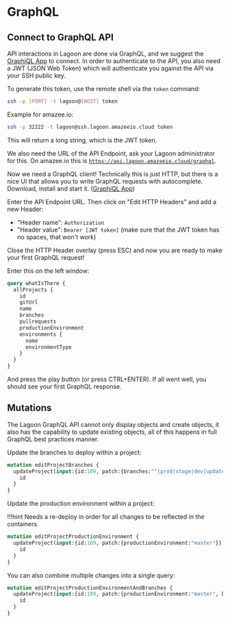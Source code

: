 # GraphQL

## Connect to GraphQL API

API interactions in Lagoon are done via GraphQL, and we suggest the [GraphiQL App](https://github.com/skevy/graphiql-app) to connect. In order to authenticate to the API, you also need a JWT \(JSON Web Token\) which will authenticate you against the API via your SSH public key.

To generate this token, use the remote shell via the `token` command:

```bash
ssh -p [PORT] -t lagoon@[HOST] token
```

Example for amazee.io:

```bash
ssh -p 32222 -t lagoon@ssh.lagoon.amazeeio.cloud token
```

This will return a long string, which is the JWT token.

We also need the URL of the API Endpoint, ask your Lagoon administrator for this. On amazee.io this is [`https://api.lagoon.amazeeio.cloud/graphql`](https://api.lagoon.amazeeio.cloud/graphql).

Now we need a GraphQL client! Technically this is just HTTP, but there is a nice UI that allows you to write GraphQL requests with autocomplete. Download, install and start it. \([GraphiQL App](https://github.com/skevy/graphiql-app)\)

Enter the API Endpoint URL. Then click on "Edit HTTP Headers" and add a new Header:

* "Header name": `Authorization`
* "Header value": `Bearer [JWT token]` \(make sure that the JWT token has no spaces, that won't work\)

Close the HTTP Header overlay \(press ESC\) and now you are ready to make your first GraphQL request!

Enter this on the left window:

```graphql
query whatIsThere {
  allProjects {
    id
    gitUrl
    name
    branches
    pullrequests
    productionEnvironment
    environments {
      name
      environmentType
    }
  }
}
```

And press the play button \(or press CTRL+ENTER\). If all went well, you should see your first GraphQL response.

## Mutations

The Lagoon GraphQL API cannot only display objects and create objects, it also has the capability to update existing objects, all of this happens in full GraphQL best practices manner.

Update the branches to deploy within a project:

```graphql
mutation editProjectBranches {
  updateProject(input:{id:109, patch:{branches:"^(prod|stage|dev|update)$"}}) {
    id
  }
}
```

Update the production environment within a project:

!!!hint Needs a re-deploy in order for all changes to be reflected in the containers.

```graphql
mutation editProjectProductionEnvironment {
  updateProject(input:{id:109, patch:{productionEnvironment:"master"}}) {
    id
  }
}
```

You can also combine multiple changes into a single query:

```graphql
mutation editProjectProductionEnvironmentAndBranches {
  updateProject(input:{id:109, patch:{productionEnvironment:"master", branches:"^(prod|stage|dev|update)$"}}) {
    id
  }
}
```
